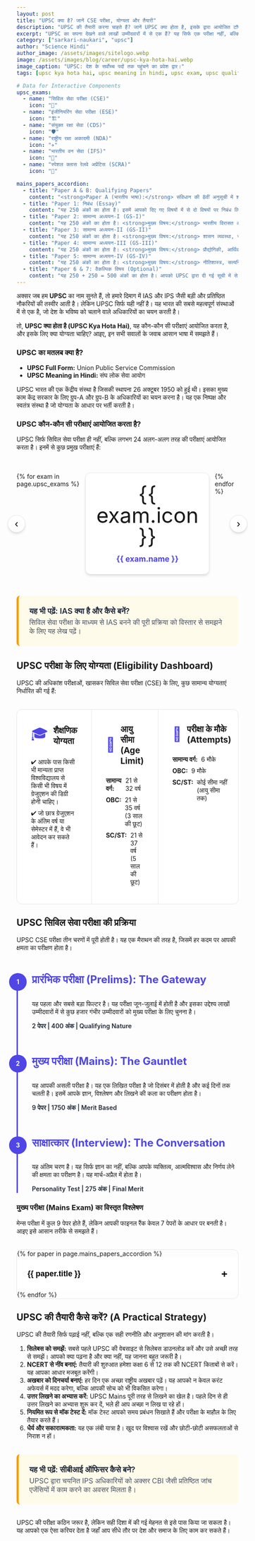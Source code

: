 ```yaml
---
layout: post
title: "UPSC क्या है? जानें CSE परीक्षा, योग्यता और तैयारी"
description: "UPSC की तैयारी करना चाहते हैं? जानें UPSC क्या होता है, इसके द्वारा आयोजित टॉप परीक्षाएं (IAS, IFS, NDA), सिविल सेवा परीक्षा (CSE) की योग्यता, आयु सीमा, और 3-चरणों वाली परीक्षा प्रक्रिया की पूरी जानकारी।"
excerpt: "UPSC का सपना देखने वाले लाखों उम्मीदवारों में से एक हैं? यह सिर्फ एक परीक्षा नहीं, बल्कि देश के भविष्य को आकार देने का एक अवसर है। इस विस्तृत गाइड में जानें UPSC की दुनिया के बारे में सब कुछ - इसकी भूमिका, सबसे प्रतिष्ठित परीक्षाएं, और सफलता की रणनीति।"
category: ["sarkari-naukari", "upsc"]
author: "Science Hindi"
author_image: /assets/images/sitelogo.webp
image: /assets/images/blog/career/upsc-kya-hota-hai.webp
image_caption: "UPSC: देश के सर्वोच्च पदों तक पहुंचने का प्रवेश द्वार।"
tags: [upsc kya hota hai, upsc meaning in hindi, upsc exam, upsc qualification, civil services exam, upsc preparation]

# Data for Interactive Components
upsc_exams:
  - name: "सिविल सेवा परीक्षा (CSE)"
    icon: "👑"
  - name: "इंजीनियरिंग सेवा परीक्षा (ESE)"
    icon: "🏗️"
  - name: "संयुक्त रक्षा सेवा (CDS)"
    icon: "🛡️"
  - name: "राष्ट्रीय रक्षा अकादमी (NDA)"
    icon: "✈️"
  - name: "भारतीय वन सेवा (IFS)"
    icon: "🌳"
  - name: "स्पेशल क्लास रेलवे अप्रेंटिस (SCRA)"
    icon: "🚂"

mains_papers_accordion:
  - title: "Paper A & B: Qualifying Papers"
    content: "<strong>Paper A (भारतीय भाषा):</strong> संविधान की 8वीं अनुसूची में शामिल 22 भाषाओं में से कोई एक। <strong>Paper B (अंग्रेजी):</strong> यह पेपर सभी के लिए अनिवार्य है। दोनों पेपर 300-300 अंकों के होते हैं और इनमें सिर्फ 25% अंक लाने होते हैं। इनके अंक फाइनल मेरिट में नहीं जुड़ते।"
  - title: "Paper 1: निबंध (Essay)"
    content: "यह 250 अंकों का होता है। इसमें आपको दिए गए विषयों में से दो विषयों पर निबंध लिखने होते हैं। यह पेपर आपकी सोच, विश्लेषण और लिखने की क्षमता का परीक्षण करता है।"
  - title: "Paper 2: सामान्य अध्ययन-I (GS-I)"
    content: "यह 250 अंकों का होता है। <strong>मुख्य विषय:</strong> भारतीय विरासत और संस्कृति, विश्व का इतिहास और भूगोल, और समाज। इसके लिए R.S. Sharma (Ancient) और Bipin Chandra (Modern) की किताबें बहुत उपयोगी हैं।"
  - title: "Paper 3: सामान्य अध्ययन-II (GS-II)"
    content: "यह 250 अंकों का होता है। <strong>मुख्य विषय:</strong> शासन व्यवस्था, संविधान, राजव्यवस्था, सामाजिक न्याय तथा अंतर्राष्ट्रीय संबंध। इसके लिए M. Laxmikanth की Indian Polity सबसे महत्वपूर्ण किताब मानी जाती है।"
  - title: "Paper 4: सामान्य अध्ययन-III (GS-III)"
    content: "यह 250 अंकों का होता है। <strong>मुख्य विषय:</strong> प्रौद्योगिकी, आर्थिक विकास, जैव विविधता, पर्यावरण, सुरक्षा तथा आपदा प्रबंधन। इसके लिए The Indian Economy by Sanjiv Verma और Environment by Shankar IAS अच्छी किताबें हैं।"
  - title: "Paper 5: सामान्य अध्ययन-IV (GS-IV)"
    content: "यह 250 अंकों का होता है। <strong>मुख्य विषय:</strong> नीतिशास्त्र, सत्यनिष्ठा और अभिरुचि (Ethics, Integrity and Aptitude)। यह पेपर आपकी ईमानदारी, नैतिकता और किसी स्थिति पर आपकी प्रतिक्रिया का परीक्षण करता है।"
  - title: "Paper 6 & 7: वैकल्पिक विषय (Optional)"
    content: "यह 250 + 250 = 500 अंकों का होता है। आपको UPSC द्वारा दी गई सूची में से एक वैकल्पिक विषय चुनना होता है, जिसके दो पेपर होते हैं। यह आपकी रैंक तय करने में बहुत महत्वपूर्ण भूमिका निभाता है।"
---
```


<style>
:root {
  --post-primary-color: #4f46e5; /* Indigo */
  --post-secondary-color: #ca8a04; /* Amber */
  --post-text-color-primary: #1f2937;
  --post-text-color-secondary: #4b5563;
  --post-bg-light: #eef2ff; /* Light Indigo */
  --post-bg-card: #ffffff;
  --post-border-light: #e5e7eb;
  --post-box-shadow: 0 4px 6px -1px rgba(0,0,0,0.1), 0 2px 4px -2px rgba(0,0,0,0.1);
}
.post-prose{font-family:'Inter',sans-serif;color:var(--post-text-color-secondary);line-height:1.8;font-size:1.1rem}.post-prose h1,.post-prose h2,.post-prose h3,.post-prose h4,.post-prose h5,.post-prose h6{font-family:'Poppins',sans-serif;color:var(--post-text-color-primary);font-weight:700;line-height:1.3}.post-prose h2{font-size:2.25rem;margin-top:3.5rem;margin-bottom:1.5rem;text-align:center;position:relative;padding-bottom:1rem}.post-prose h2::after{content:'';position:absolute;width:80px;height:4px;background:linear-gradient(to right,var(--post-primary-color),var(--post-secondary-color));bottom:0;left:50%;transform:translateX(-50%);border-radius:2px}.post-prose h3{font-size:1.75rem;margin-top:2.5rem;margin-bottom:1rem}.post-prose strong{font-weight:600;color:var(--post-text-color-primary)}.post-prose ul{list-style-type:'✔ ';padding-left:1.5rem}

/* === NEW: Exam Showcase Carousel === */
.exam-carousel-container{position:relative;max-width:1000px;margin:2rem auto}.exam-carousel{display:flex;overflow-x:auto;scroll-behavior:smooth;-ms-overflow-style:none;scrollbar-width:none;padding:1rem 0}.exam-carousel::-webkit-scrollbar{display:none}.exam-card{flex:0 0 200px;background-color:var(--post-bg-card);border:1px solid var(--post-border-light);border-radius:.75rem;padding:1.5rem;margin:0 .75rem;text-align:center;box-shadow:var(--post-box-shadow)}.exam-icon{font-size:3rem;line-height:1;margin-bottom:1rem}.exam-card h4{margin:0;font-size:1.1rem;color:var(--post-primary-color)}.carousel-nav{position:absolute;top:50%;transform:translateY(-50%);width:40px;height:40px;background-color:var(--post-bg-card);border:1px solid var(--post-border-light);border-radius:50%;cursor:pointer;display:grid;place-items:center;font-size:1.5rem;box-shadow:var(--post-box-shadow);z-index:10}.carousel-prev-btn{left:-20px}.carousel-next-btn{right:-20px}@media(max-width:600px){.carousel-prev-btn{left:5px}.carousel-next-btn{right:5px}}

/* === NEW: Eligibility Dashboard === */
.eligibility-dashboard{display:grid;grid-template-columns:1fr;gap:1px;margin-top:2rem;background-color:var(--post-border-light);border:1px solid var(--post-border-light);border-radius:.75rem;overflow:hidden}@media(min-width:768px){.eligibility-dashboard{grid-template-columns:repeat(3,1fr)}}.dashboard-section{background-color:var(--post-bg-card);padding:2rem}.dashboard-header{display:flex;align-items:center;gap:.75rem;margin-bottom:1.5rem}.dashboard-icon{font-size:2rem;color:var(--post-primary-color)}.dashboard-section h4{margin:0;font-size:1.2rem}.dashboard-section ul{list-style:none;padding:0;margin:0}.dashboard-section li{margin-bottom:.5rem;display:flex;gap:.5rem}

/* === NEW: Exam Process Stepper === */
.exam-process-stepper{margin-top:3rem;border-left:3px solid var(--post-primary-color);padding-left:2rem}.step-item{position:relative;padding-bottom:3rem}.step-item:last-child{padding-bottom:0}.step-item::before{content:attr(data-step);position:absolute;left:-3.25rem;top:0;width:2.5rem;height:2.5rem;border-radius:50%;background-color:var(--post-primary-color);color:white;font-weight:bold;display:grid;place-items:center}.step-item h4{color:var(--post-primary-color);margin-top:0;font-size:1.5rem}.step-item p{margin-bottom:.5rem}.step-stats{font-weight:600;color:var(--post-text-color-primary)}

/* === NEW: Mains Accordion === */
.mains-accordion{margin-top:2rem;border:1px solid var(--post-border-light);border-radius:.75rem;overflow:hidden}.accordion-item+.accordion-item{border-top:1px solid var(--post-border-light)}.accordion-header{width:100%;background-color:var(--post-bg-card);padding:1.5rem;text-align:left;border:none;font-size:1.1rem;font-weight:600;cursor:pointer;display:flex;justify-content:space-between;align-items:center}.accordion-header::after{content:'+';font-size:1.5rem;transition:transform .2s ease}.accordion-header.active::after{transform:rotate(45deg)}.accordion-content{padding:0 1.5rem;max-height:0;overflow:hidden;transition:max-height .3s ease-out,padding .3s ease-out}.accordion-content-inner{padding-bottom:1.5rem}

/* === NEW v3: Contextual Info-Box Link (CORRECTED) === */
.info-box-link{display:block;margin:2rem 0;padding:1.5rem;background-color:#fffbeb;border-left:5px solid #f59e0b;border-radius:.5rem;text-decoration:none;transition:box-shadow .2s ease}.info-box-link:hover{box-shadow:var(--post-box-shadow)}.info-box-link .info-box-title{font-weight:600;color:var(--post-text-color-primary);display:block;margin-bottom:.25rem;font-size:1.1rem}.info-box-link .info-box-description{display:block;margin:0;color:var(--post-text-color-secondary);font-size:1rem}

/* === DARK MODE OVERRIDES === */
.dark-mode .post-prose{--post-text-color-primary:#f1f5f9;--post-text-color-secondary:#cbd5e1;--post-bg-light:#1e293b;--post-bg-card:#1e293b;--post-border-light:#334155}.dark-mode .exam-card{background-color:#1e293b}.dark-mode .exam-icon{color:var(--post-secondary-color)}.dark-mode .carousel-nav{background-color:var(--post-bg-card)}.dark-mode .eligibility-dashboard{background-color:var(--post-border-light)}.dark-mode .dashboard-section{background-color:var(--post-bg-card)}.dark-mode .dashboard-icon{color:var(--post-secondary-color)}.dark-mode .exam-process-stepper{border-left-color:var(--post-secondary-color)}.dark-mode .step-item::before{background-color:var(--post-secondary-color)}.dark-mode .step-item h4{color:var(--post-secondary-color)}.dark-mode .accordion-item,.dark-mode .accordion-item+.accordion-item{border-color:var(--post-border-light)}.dark-mode .accordion-header{background-color:var(--post-bg-card)}.dark-mode .info-box-link{background-color:#422006;border-left-color:#f59e0b}
</style>

अक्सर जब हम **UPSC** का नाम सुनते हैं, तो हमारे दिमाग में IAS और IPS जैसी बड़ी और प्रतिष्ठित नौकरियों की तस्वीर आती है। लेकिन UPSC सिर्फ यही नहीं है। यह भारत की सबसे महत्वपूर्ण संस्थाओं में से एक है, जो देश के भविष्य को चलाने वाले अधिकारियों का चयन करती है।

तो, **UPSC क्या होता है (UPSC Kya Hota Hai)**, यह कौन-कौन सी परीक्षाएं आयोजित करता है, और इसके लिए क्या योग्यता चाहिए? आइए, इन सभी सवालों के जवाब आसान भाषा में समझते हैं।

### UPSC का मतलब क्या है?
* **UPSC Full Form:** Union Public Service Commission
* **UPSC Meaning in Hindi:** संघ लोक सेवा आयोग

UPSC भारत की एक केंद्रीय संस्था है जिसकी स्थापना 26 अक्टूबर 1950 को हुई थी। इसका मुख्य काम केंद्र सरकार के लिए ग्रुप-A और ग्रुप-B के अधिकारियों का चयन करना है। यह एक निष्पक्ष और स्वतंत्र संस्था है जो योग्यता के आधार पर भर्ती करती है।

### UPSC कौन-कौन सी परीक्षाएं आयोजित करता है?
UPSC सिर्फ सिविल सेवा परीक्षा ही नहीं, बल्कि लगभग 24 अलग-अलग तरह की परीक्षाएं आयोजित करता है। इनमें से कुछ प्रमुख परीक्षाएं हैं:

<div class="exam-carousel-container">
  <div class="exam-carousel" id="exam-carousel">
    {% for exam in page.upsc_exams %}
    <div class="exam-card">
      <div class="exam-icon">{{ exam.icon }}</div>
      <h4>{{ exam.name }}</h4>
    </div>
    {% endfor %}
  </div>
  <button id="prev-btn" class="carousel-nav carousel-prev-btn">‹</button>
  <button id="next-btn" class="carousel-nav carousel-next-btn">›</button>
</div>

<a href="https://sciencehindi.in/ias-kaise-bane-hindi-me/" class="info-box-link">
  <span class="info-box-title">यह भी पढ़ें: IAS क्या है और कैसे बनें?</span>
  <span class="info-box-description">सिविल सेवा परीक्षा के माध्यम से IAS बनने की पूरी प्रक्रिया को विस्तार से समझने के लिए यह लेख पढ़ें।</span>
</a>

## UPSC परीक्षा के लिए योग्यता (Eligibility Dashboard)
UPSC की अधिकांश परीक्षाओं, खासकर सिविल सेवा परीक्षा (CSE) के लिए, कुछ सामान्य योग्यताएं निर्धारित की गई हैं:

<div class="eligibility-dashboard">
  <div class="dashboard-section">
    <div class="dashboard-header"><span class="dashboard-icon">🎓</span><h4>शैक्षणिक योग्यता</h4></div>
    <ul><li>✔ आपके पास किसी भी मान्यता प्राप्त विश्वविद्यालय से किसी भी विषय में ग्रेजुएशन की डिग्री होनी चाहिए।</li><li>✔ जो छात्र ग्रेजुएशन के अंतिम वर्ष या सेमेस्टर में हैं, वे भी आवेदन कर सकते हैं।</li></ul>
  </div>
  <div class="dashboard-section">
    <div class="dashboard-header"><span class="dashboard-icon">🎂</span><h4>आयु सीमा (Age Limit)</h4></div>
    <ul>
      <li><strong>सामान्य वर्ग:</strong> 21 से 32 वर्ष</li>
      <li><strong>OBC:</strong> 21 से 35 वर्ष (3 साल की छूट)</li>
      <li><strong>SC/ST:</strong> 21 से 37 वर्ष (5 साल की छूट)</li>
    </ul>
  </div>
  <div class="dashboard-section">
    <div class="dashboard-header"><span class="dashboard-icon">🔄</span><h4>परीक्षा के मौके (Attempts)</h4></div>
    <ul>
      <li><strong>सामान्य वर्ग:</strong> 6 मौके</li>
      <li><strong>OBC:</strong> 9 मौके</li>
      <li><strong>SC/ST:</strong> कोई सीमा नहीं (आयु सीमा तक)</li>
    </ul>
  </div>
</div>

## UPSC सिविल सेवा परीक्षा की प्रक्रिया
UPSC CSE परीक्षा तीन चरणों में पूरी होती है। यह एक मैराथन की तरह है, जिसमें हर कदम पर आपकी क्षमता का परीक्षण होता है।

<div class="exam-process-stepper">
  <div class="step-item" data-step="1">
    <h4>प्रारंभिक परीक्षा (Prelims): The Gateway</h4>
    <p>यह पहला और सबसे बड़ा फिल्टर है। यह परीक्षा जून-जुलाई में होती है और इसका उद्देश्य लाखों उम्मीदवारों में से कुछ हजार गंभीर उम्मीदवारों को मुख्य परीक्षा के लिए चुनना है।</p>
    <p class="step-stats">2 पेपर | 400 अंक | Qualifying Nature</p>
  </div>
  <div class="step-item" data-step="2">
    <h4>मुख्य परीक्षा (Mains): The Gauntlet</h4>
    <p>यह आपकी असली परीक्षा है। यह एक लिखित परीक्षा है जो दिसंबर में होती है और कई दिनों तक चलती है। इसमें आपके ज्ञान, विश्लेषण और लिखने की कला का परीक्षण होता है।</p>
    <p class="step-stats">9 पेपर | 1750 अंक | Merit Based</p>
  </div>
  <div class="step-item" data-step="3">
    <h4>साक्षात्कार (Interview): The Conversation</h4>
    <p>यह अंतिम चरण है। यह सिर्फ ज्ञान का नहीं, बल्कि आपके व्यक्तित्व, आत्मविश्वास और निर्णय लेने की क्षमता का परीक्षण है। यह मार्च-अप्रैल में होता है।</p>
    <p class="step-stats">Personality Test | 275 अंक | Final Merit</p>
  </div>
</div>

### मुख्य परीक्षा (Mains Exam) का विस्तृत विश्लेषण
मेन्स परीक्षा में कुल 9 पेपर होते हैं, लेकिन आपकी फाइनल रैंक केवल 7 पेपरों के आधार पर बनती है। आइए इसे आसान तरीके से समझते हैं।

<div class="mains-accordion">
{% for paper in page.mains_papers_accordion %}
  <div class="accordion-item">
    <button class="accordion-header">{{ paper.title }}</button>
    <div class="accordion-content">
      <div class="accordion-content-inner">
        <p>{{ paper.content | markdownify }}</p>
      </div>
    </div>
  </div>
{% endfor %}
</div>

## UPSC की तैयारी कैसे करें? (A Practical Strategy)
UPSC की तैयारी सिर्फ पढ़ाई नहीं, बल्कि एक सही रणनीति और अनुशासन की मांग करती है।
1.  **सिलेबस को समझें:** सबसे पहले UPSC की वेबसाइट से सिलेबस डाउनलोड करें और उसे अच्छी तरह से समझें। आपको क्या पढ़ना है और क्या नहीं, यह जानना बहुत जरूरी है।
2.  **NCERT से नींव बनाएं:** तैयारी की शुरुआत हमेशा कक्षा 6 से 12 तक की NCERT किताबों से करें। यह आपका आधार मजबूत करेंगी।
3.  **अखबार को दिनचर्या बनाएं:** हर दिन एक अच्छा राष्ट्रीय अखबार पढ़ें। यह आपको न केवल करंट अफेयर्स में मदद करेगा, बल्कि आपकी सोच को भी विकसित करेगा।
4.  **उत्तर लिखने का अभ्यास करें:** UPSC Mains पूरी तरह से लिखने का खेल है। पहले दिन से ही उत्तर लिखने का अभ्यास शुरू कर दें, भले ही आप अच्छा न लिख पा रहे हों।
5.  **नियमित रूप से मॉक टेस्ट दें:** मॉक टेस्ट आपको समय प्रबंधन सिखाते हैं और परीक्षा के माहौल के लिए तैयार करते हैं।
6.  **धैर्य और सकारात्मकता:** यह एक लंबी यात्रा है। खुद पर विश्वास रखें और छोटी-छोटी असफलताओं से निराश न हों।

<a href="https://sciencehindi.in/cbi-officer-kaise-bane/" class="info-box-link">
  <span class="info-box-title">यह भी पढ़ें: सीबीआई ऑफिसर कैसे बने?</span>
  <span class="info-box-description">UPSC द्वारा चयनित IPS अधिकारियों को अक्सर CBI जैसी प्रतिष्ठित जांच एजेंसियों में काम करने का अवसर मिलता है।</span>
</a>

UPSC की परीक्षा कठिन जरूर है, लेकिन सही दिशा में की गई मेहनत से इसे पास किया जा सकता है। यह आपको एक ऐसा करियर देता है जहाँ आप सीधे तौर पर देश और समाज के लिए काम कर सकते हैं।

<script>
document.addEventListener('DOMContentLoaded', () => {
    // Logic for Exam Showcase Carousel
    const carouselContainer = document.querySelector('.exam-carousel-container');
    if (carouselContainer) {
        const carousel = document.getElementById('exam-carousel');
        const prevBtn = document.getElementById('prev-btn');
        const nextBtn = document.getElementById('next-btn');
        const scrollAmount = 218; // Width of one card + margin

        prevBtn.addEventListener('click', () => {
            carousel.scrollBy({ left: -scrollAmount, behavior: 'smooth' });
        });
        nextBtn.addEventListener('click', () => {
            carousel.scrollBy({ left: scrollAmount, behavior: 'smooth' });
        });
    }

    // Logic for Mains Paper Accordion
    const accordionContainer = document.querySelector('.mains-accordion');
    if(accordionContainer) {
        const accordionHeaders = accordionContainer.querySelectorAll('.accordion-header');
        accordionHeaders.forEach(header => {
            header.addEventListener('click', () => {
                const content = header.nextElementSibling;
                const isActive = header.classList.contains('active');
                
                if (!isActive) {
                    header.classList.add('active');
                    content.style.maxHeight = content.scrollHeight + 'px';
                } else {
                    header.classList.remove('active');
                    content.style.maxHeight = '0';
                }
            });
        });
    }
});
</script>